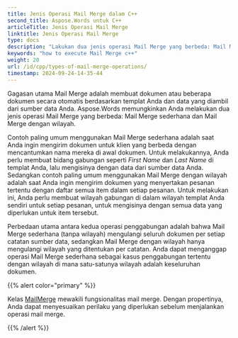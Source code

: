 ```yaml
---
title: Jenis Operasi Mail Merge dalam C++
second_title: Aspose.Words untuk C++
articleTitle: Jenis Operasi Mail Merge
linktitle: Jenis Operasi Mail Merge
type: docs
description: "Lakukan dua jenis operasi Mail Merge yang berbeda: Mail Merge sederhana dan Mail Merge dengan wilayah menggunakan C++. Mail Merge sederhana mengulangi seluruh dokumen per setiap catatan sumber data, sedangkan Mail Merge dengan wilayah hanya mengulangi wilayah yang ditentukan per catatan."
keywords: "how to execute Mail Merge c++"
weight: 20
url: /id/cpp/types-of-mail-merge-operations/
timestamp: 2024-09-24-14-35-44
---
```


Gagasan utama Mail Merge adalah membuat dokumen atau beberapa dokumen secara otomatis berdasarkan templat Anda dan data yang diambil dari sumber data Anda. Aspose.Words memungkinkan Anda melakukan dua jenis operasi Mail Merge yang berbeda: Mail Merge sederhana dan Mail Merge dengan wilayah.

Contoh paling umum menggunakan Mail Merge sederhana adalah saat Anda ingin mengirim dokumen untuk klien yang berbeda dengan mencantumkan nama mereka di awal dokumen. Untuk melakukannya, Anda perlu membuat bidang gabungan seperti *First Name* dan *Last Name* di templat Anda, lalu mengisinya dengan data dari sumber data Anda. Sedangkan contoh paling umum menggunakan Mail Merge dengan wilayah adalah saat Anda ingin mengirim dokumen yang menyertakan pesanan tertentu dengan daftar semua item dalam setiap pesanan. Untuk melakukan ini, Anda perlu membuat wilayah gabungan di dalam wilayah templat Anda sendiri untuk setiap pesanan, untuk mengisinya dengan semua data yang diperlukan untuk item tersebut.

Perbedaan utama antara kedua operasi penggabungan adalah bahwa Mail Merge sederhana (tanpa wilayah) mengulangi seluruh dokumen per setiap catatan sumber data, sedangkan Mail Merge dengan wilayah hanya mengulangi wilayah yang ditentukan per catatan. Anda dapat menganggap operasi Mail Merge sederhana sebagai kasus penggabungan tertentu dengan wilayah di mana satu-satunya wilayah adalah keseluruhan dokumen.

{{% alert color="primary" %}}

Kelas [MailMerge](https://reference.aspose.com/words/cpp/class/aspose.words.mailmerging/mailmerge/) mewakili fungsionalitas mail merge. Dengan propertinya, Anda dapat menyesuaikan perilaku yang diperlukan sebelum menjalankan operasi mail merge.

{{% /alert %}}

